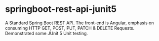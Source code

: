 # springboot-rest-api-junit5
A Standard Spring Boot REST API. The front-end is Angular, emphasis on consuming HTTP GET, POST, PUT, PATCH &amp; DELETE Requests. Demonstrated some JUnit 5 Unit testing.

